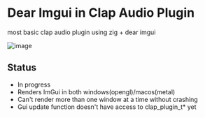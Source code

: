# Dear Imgui in Clap Audio Plugin
most basic clap audio plugin using zig + dear imgui

![image](https://user-images.githubusercontent.com/2457708/208696143-a6ddb09c-461b-4dcd-b554-35fc581fdbed.png)

## Status
* In progress
* Renders ImGui in both windows(opengl)/macos(metal)
* Can't render more than one window at a time without crashing
* Gui update function doesn't have access to clap_plugin_t* yet
